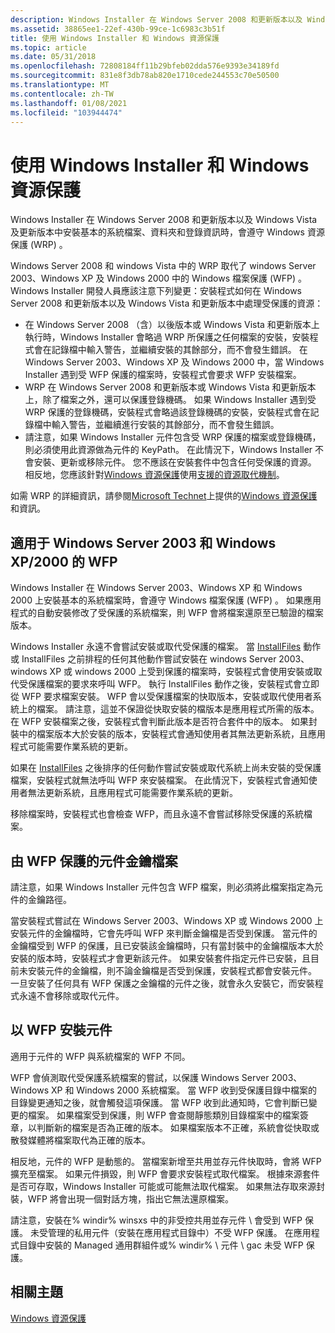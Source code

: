 ```yaml
---
description: Windows Installer 在 Windows Server 2008 和更新版本以及 Windows Vista 及更新版本中安裝基本的系統檔案、資料夾和登錄資訊時，會遵守 Windows 資源保護 (WRP) 。
ms.assetid: 38865ee1-22ef-430b-99ce-1c6983c3b51f
title: 使用 Windows Installer 和 Windows 資源保護
ms.topic: article
ms.date: 05/31/2018
ms.openlocfilehash: 72808184ff11b29bfeb02dda576e9393e34189fd
ms.sourcegitcommit: 831e8f3db78ab820e1710cede244553c70e50500
ms.translationtype: MT
ms.contentlocale: zh-TW
ms.lasthandoff: 01/08/2021
ms.locfileid: "103944474"
---
```

# <a name="using-windows-installer-and-windows-resource-protection"></a>使用 Windows Installer 和 Windows 資源保護

Windows Installer 在 Windows Server 2008 和更新版本以及 Windows Vista 及更新版本中安裝基本的系統檔案、資料夾和登錄資訊時，會遵守 Windows 資源保護 (WRP) 。

Windows Server 2008 和 windows Vista 中的 WRP 取代了 windows Server 2003、Windows XP 及 Windows 2000 中的 Windows 檔案保護 (WFP) 。 Windows Installer 開發人員應該注意下列變更：安裝程式如何在 Windows Server 2008 和更新版本以及 Windows Vista 和更新版本中處理受保護的資源：

-   在 Windows Server 2008 （含）以後版本或 Windows Vista 和更新版本上執行時，Windows Installer 會略過 WRP 所保護之任何檔案的安裝，安裝程式會在記錄檔中輸入警告，並繼續安裝的其餘部分，而不會發生錯誤。 在 Windows Server 2003、Windows XP 及 Windows 2000 中，當 Windows Installer 遇到受 WFP 保護的檔案時，安裝程式會要求 WFP 安裝檔案。
-   WRP 在 Windows Server 2008 和更新版本或 Windows Vista 和更新版本上，除了檔案之外，還可以保護登錄機碼。 如果 Windows Installer 遇到受 WRP 保護的登錄機碼，安裝程式會略過該登錄機碼的安裝，安裝程式會在記錄檔中輸入警告，並繼續進行安裝的其餘部分，而不會發生錯誤。
-   請注意，如果 Windows Installer 元件包含受 WRP 保護的檔案或登錄機碼，則必須使用此資源做為元件的 KeyPath。 在此情況下，Windows Installer 不會安裝、更新或移除元件。 您不應該在安裝套件中包含任何受保護的資源。 相反地，您應該針對[Windows 資源保護](../wfp/windows-resource-protection-portal.md)使用[支援的資源取代機制](../wfp/supported-file-replacement-mechanisms.md)。

如需 WRP 的詳細資訊，請參閱[Microsoft Technet](/previous-versions/windows/it-pro/windows-server-2008-R2-and-2008/cc709691(v=ws.10))上提供的[Windows 資源保護](../wfp/windows-resource-protection-portal.md)和資訊。

## <a name="wfp-for-windows-server-2003-and-windows-xp2000"></a>適用于 Windows Server 2003 和 Windows XP/2000 的 WFP

Windows Installer 在 Windows Server 2003、Windows XP 和 Windows 2000 上安裝基本的系統檔案時，會遵守 Windows 檔案保護 (WFP) 。 如果應用程式的自動安裝修改了受保護的系統檔案，則 WFP 會將檔案還原至已驗證的檔案版本。

Windows Installer 永遠不會嘗試安裝或取代受保護的檔案。 當 [InstallFiles](installfiles-action.md) 動作或 InstallFiles 之前排程的任何其他動作嘗試安裝在 windows Server 2003、windows XP 或 windows 2000 上受到保護的檔案時，安裝程式會使用安裝或取代受保護檔案的要求來呼叫 WFP。 執行 InstallFiles 動作之後，安裝程式會立即從 WFP 要求檔案安裝。 WFP 會以受保護檔案的快取版本，安裝或取代使用者系統上的檔案。 請注意，這並不保證從快取安裝的檔版本是應用程式所需的版本。 在 WFP 安裝檔案之後，安裝程式會判斷此版本是否符合套件中的版本。 如果封裝中的檔案版本大於安裝的版本，安裝程式會通知使用者其無法更新系統，且應用程式可能需要作業系統的更新。

如果在 [InstallFiles](installfiles-action.md) 之後排序的任何動作嘗試安裝或取代系統上尚未安裝的受保護檔案，安裝程式就無法呼叫 WFP 來安裝檔案。 在此情況下，安裝程式會通知使用者無法更新系統，且應用程式可能需要作業系統的更新。

移除檔案時，安裝程式也會檢查 WFP，而且永遠不會嘗試移除受保護的系統檔案。

## <a name="component-key-files-protected-by-wfp"></a>由 WFP 保護的元件金鑰檔案

請注意，如果 Windows Installer 元件包含 WFP 檔案，則必須將此檔案指定為元件的金鑰路徑。

當安裝程式嘗試在 Windows Server 2003、Windows XP 或 Windows 2000 上安裝元件的金鑰檔時，它會先呼叫 WFP 來判斷金鑰檔是否受到保護。 當元件的金鑰檔受到 WFP 的保護，且已安裝該金鑰檔時，只有當封裝中的金鑰檔版本大於安裝的版本時，安裝程式才會更新該元件。 如果安裝套件指定元件已安裝，且目前未安裝元件的金鑰檔，則不論金鑰檔是否受到保護，安裝程式都會安裝元件。 一旦安裝了任何具有 WFP 保護之金鑰檔的元件之後，就會永久安裝它，而安裝程式永遠不會移除或取代元件。

## <a name="installation-of-assemblies-by-wfp"></a>以 WFP 安裝元件

適用于元件的 WFP 與系統檔案的 WFP 不同。

WFP 會偵測取代受保護系統檔案的嘗試，以保護 Windows Server 2003、Windows XP 和 Windows 2000 系統檔案。 當 WFP 收到受保護目錄中檔案的目錄變更通知之後，就會觸發這項保護。 當 WFP 收到此通知時，它會判斷已變更的檔案。 如果檔案受到保護，則 WFP 會查閱靜態類別目錄檔案中的檔案簽章，以判斷新的檔案是否為正確的版本。 如果檔案版本不正確，系統會從快取或散發媒體將檔案取代為正確的版本。

相反地，元件的 WFP 是動態的。 當檔案新增至共用並存元件快取時，會將 WFP 擴充至檔案。 如果元件損毀，則 WFP 會要求安裝程式取代檔案。 根據來源套件是否可存取，Windows Installer 可能或可能無法取代檔案。 如果無法存取來源封裝，WFP 將會出現一個對話方塊，指出它無法還原檔案。

請注意，安裝在% windir% winsxs 中的非受控共用並存元件 \\ 會受到 WFP 保護。 未受管理的私用元件（安裝在應用程式目錄中）不受 WFP 保護。 在應用程式目錄中安裝的 Managed 通用群組件或% windir% \\ 元件 \\ gac 未受 WFP 保護。

## <a name="related-topics"></a>相關主題

<dl> <dt>

[Windows 資源保護](../wfp/windows-resource-protection-portal.md)
</dt> </dl>

 

 
